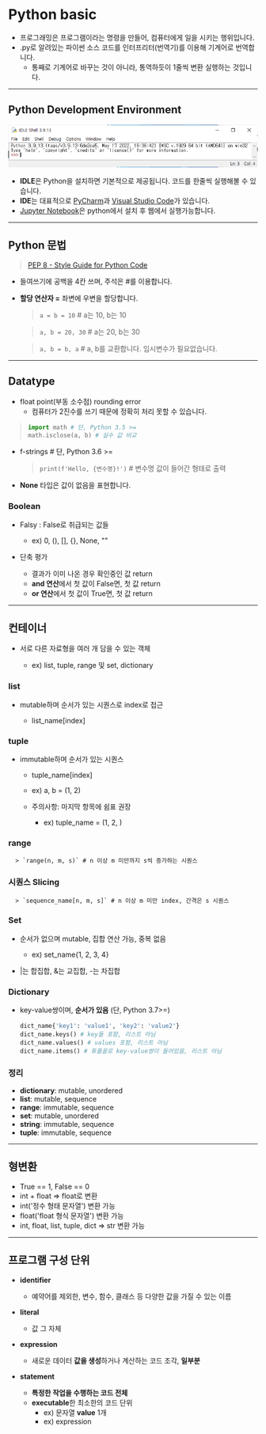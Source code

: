 # Python basic

* 프로그래밍은 프로그램이라는 명령을 만들어, 컴퓨터에게 일을 시키는 행위입니다.
* .py로 알려있는 파이썬 소스 코드를 인터프리터(번역기)를 이용해 기계어로 번역합니다.
  * 통째로 기계어로 바꾸는 것이 아니라, 통역하듯이 1줄씩 변환 실행하는 것입니다.

--- 

## Python Development Environment

 ![Python IDLE Shell](./img/idle.png)

* **IDLE**은 Python을 설치하면 기본적으로 제공됩니다. 코드를 한줄씩 실행해볼 수 있습니다.
* **IDE**는 대표적으로 [PyCharm](https://www.jetbrains.com/ko-kr/pycharm/)과 [Visual Studio Code](https://code.visualstudio.com/)가 있습니다.
* [Jupyter Notebook](https://jupyter.org/)은 python에서 설치 후 웹에서 실행가능합니다.

---

## Python 문법

> [PEP 8 - Style Guide for Python Code](https://peps.python.org/pep-0008/)

* 들여쓰기에 공백을 4칸 쓰며, 주석은 #를 이용합니다.

* **할당 연산자 =** 좌변에 우변을 할당합니다.
  
  > `a = b = 10`       # a는 10, b는 10
  
  > `a, b = 20, 30`   # a는 20, b는 30
  
  > `a, b = b, a`    # a, b를 교환합니다. 임시변수가 필요없습니다.

---

## Datatype

* float point(부동 소수점) rounding error
  * 컴퓨터가 2진수를 쓰기 때문에 정확히 처리 못할 수 있습니다.

> ```python
> import math # 단, Python 3.5 >=
> math.isclose(a, b) # 실수 값 비교
> ```

* f-strings # 단, Python 3.6 >=
  
  > `print(f'Hello, {변수명}!')` # 변수명 값이 들어간 형태로 출력

* **None** 타입은 값이 없음을 표현합니다.
  
### Boolean

* Falsy : False로 취급되는 값들
  
  * ex) 0, (), [], {}, None, "" 

* 단축 평가
  
  * 결과가 이미 나온 경우 확인중인 값 return
  * **and 연산**에서 첫 값이 False면, 첫 값 return
  * **or 연산**에서 첫 값이 True면, 첫 값 return

---

## 컨테이너

* 서로 다른 자료형을 여러 개 담을 수 있는 객체
  
  * ex) list, tuple, range 및 set, dictionary
    
### list

* mutable하며 순서가 있는 시퀀스로 index로 접근
  
  * list_name[index]
    
### tuple

* immutable하며 순서가 있는 시퀀스
  
  * tuple_name[index]
  
  * ex) a, b = (1, 2)
  
  * 주의사항: 마지막 항목에 쉼표 권장
    
    * ex) tuple_name = (1, 2, )
      
### range
      
      > `range(n, m, s)` # n 이상 m 미만까지 s씩 증가하는 시퀀스
      
### 시퀀스 Slicing
      
      > `sequence_name[n, m, s]` # n 이상 m 미만 index, 간격은 s 시퀀스

### Set

* 순서가 없으며 mutable, 집합 연산 가능, 중복 없음
  
  * ex) set_name{1, 2, 3, 4}

* |는 합집합, &는 교집합, -는 차집합
  
### Dictionary

* key-value쌍이며, **순서가 있음** (단, Python 3.7>=)
  
  ```python
  dict_name{'key1': 'value1', 'key2': 'value2'}
  dict_name.keys() # key들 포함, 리스트 아님
  dict_name.values() # values 포함, 리스트 아님
  dict_name.items() # 튜플꼴로 key-value쌍이 들어있음, 리스트 아님
  ```
### 정리
* **dictionary**: mutable, unordered
* **list**: mutable, sequence
* **range**: immutable, sequence
* **set**: mutable, unordered
* **string**: immutable, sequence
* **tuple**: immutable, sequence

---

## 형변환

* True == 1, False == 0
* int + float => float로 변환
* int('정수 형태 문자열') 변환 가능
* float('float 형식 문자열') 변환 가능
* int, float, list, tuple, dict => str 변환 가능

---

## 프로그램 구성 단위

* **identifier**
  * 예약어를 제외한, 변수, 함수, 클래스 등 다양한 값을 가질 수 있는 이름

* **literal**
  * 값 그 자체 
  
* **expression**
  * 새로운 데이터 **값을 생성**하거나 계산하는 코드 조각, **일부분**
  
* **statement**
  * **특정한 작업을 수행하는 코드 전체**
  * **executable**한 최소한의 코드 단위
    * ex) 문자열 **value** 1개
    * ex) expression